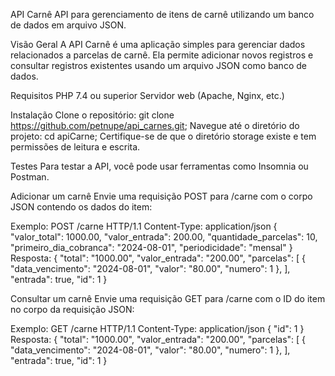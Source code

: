 API Carnê
API para gerenciamento de itens de carnê utilizando um banco de dados em arquivo JSON.

Visão Geral
A API Carnê é uma aplicação simples para gerenciar dados relacionados a parcelas de carnê. Ela permite adicionar novos registros e consultar registros existentes usando um arquivo JSON como banco de dados.

Requisitos
PHP 7.4 ou superior
Servidor web (Apache, Nginx, etc.)

Instalação
Clone o repositório: git clone https://github.com/petnupe/api_carnes.git;
Navegue até o diretório do projeto: cd apiCarne;
Certifique-se de que o diretório storage existe e tem permissões de leitura e escrita.

Testes
Para testar a API, você pode usar ferramentas como Insomnia ou Postman.

Adicionar um carnê
Envie uma requisição POST para /carne com o corpo JSON contendo os dados do item:

Exemplo:
POST /carne HTTP/1.1
Content-Type: application/json
{
    "valor_total": 1000.00,
    "valor_entrada": 200.00,
    "quantidade_parcelas": 10,
    "primeiro_dia_cobranca": "2024-08-01",
    "periodicidade": "mensal"
}
 
Resposta:
{
    "total": "1000.00",
    "valor_entrada": "200.00",
    "parcelas": [
        {
            "data_vencimento": "2024-08-01",
            "valor": "80.00",
            "numero": 1
        },
    ],
    "entrada": true,
    "id": 1
}

Consultar um carnê
Envie uma requisição GET para /carne com o ID do item no corpo da requisição JSON:

Exemplo:
GET /carne HTTP/1.1
Content-Type: application/json
{
    "id": 1
}
 
Resposta:
{
    "total": "1000.00",
    "valor_entrada": "200.00",
    "parcelas": [
        {
            "data_vencimento": "2024-08-01",
            "valor": "80.00",
            "numero": 1
        },
    ],
    "entrada": true,
    "id": 1
}
